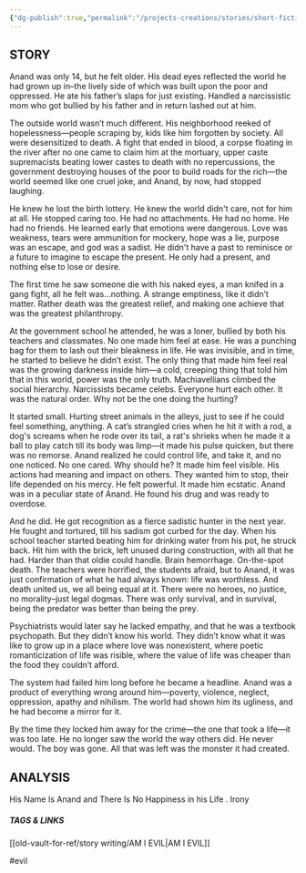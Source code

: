 ```yaml
---
{"dg-publish":true,"permalink":"/projects-creations/stories/short-fiction/birth-of-a-pyschopath/","created":"2025-03-01T20:42:38.200+05:30","updated":"2025-03-01T20:59:45.081+05:30"}
---
```


## STORY

Anand was only 14, but he felt older. His dead eyes reflected the world he had grown up in–the lively side of which was built upon the poor and oppressed. 
He ate his father’s slaps for just existing. Handled a narcissistic mom who got bullied by his father and in return lashed out at him. 

The outside world wasn’t much different. His neighborhood reeked of hopelessness—people scraping by, kids like him forgotten by society. All were desensitized to death. A fight that ended in blood, a corpse floating in the river after no one came to claim him at the mortuary, upper caste supremacists beating lower castes to death with no repercussions, the government destroying houses of the poor to build roads for the rich—the world seemed like one cruel joke, and Anand, by now, had stopped laughing. 

He knew he lost the birth lottery. He knew the world didn't care, not for him at all. He stopped caring too. He had no attachments. He had no home. He had no friends. He learned early that emotions were dangerous. Love was weakness, tears were ammunition for mockery, hope was a lie, purpose was an escape, and god was a sadist. He didn't have a past to reminisce or a future to imagine to escape the present. He only had a present, and nothing else to lose or desire. 

The first time he saw someone die with his naked eyes, a man knifed in a gang fight, all he felt was…nothing. A strange emptiness, like it didn’t matter. Rather death was the greatest relief, and making one achieve that was the greatest philanthropy.

At the government school he attended, he was a loner, bullied by both his teachers and classmates. No one made him feel at ease. He was a punching bag for them to lash out their bleakness in life. He was invisible, and in time, he started to believe he didn’t exist. The only thing that made him feel real was the growing darkness inside him—a cold, creeping thing that told him that in this world, power was the only truth. Machiavellians climbed the social hierarchy. Narcissists became celebs. Everyone hurt each other. It was the natural order. Why not be the one doing the hurting?

It started small. Hurting street animals in the alleys, just to see if he could feel something, anything. A cat’s strangled cries when he hit it with a rod, a dog's screams when he rode over its tail, a rat's shrieks when he made it a ball to play catch till its body was limp—it made his pulse quicken, but there was no remorse. Anand realized he could control life, and take it, and no one noticed. No one cared. Why should he?
It made him feel visible. His actions had meaning and impact on others. They wanted him to stop, their life depended on his mercy. He felt powerful. It made him ecstatic. Anand was in a peculiar state of Anand. He found his drug and was ready to overdose.

And he did.
He got recognition as a fierce sadistic hunter in the next year. He fought and tortured, till his sadism got curbed for the day. 
When his school teacher started beating him for drinking water from his pot, he struck back. Hit him with the brick, left unused during construction, with all that he had. Harder than that oldie could handle. Brain hemorrhage. On-the-spot death. The teachers were horrified, the students afraid, but to Anand, it was just confirmation of what he had always known: life was worthless. And death united us, we all being equal at it. 
There were no heroes, no justice, no morality–just legal dogmas. There was only survival, and in survival, being the predator was better than being the prey.

Psychiatrists would later say he lacked empathy, and that he was a textbook psychopath. But they didn’t know his world. They didn’t know what it was like to grow up in a place where love was nonexistent, where poetic romanticization of life was risible, where the value of life was cheaper than the food they couldn’t afford.

The system had failed him long before he became a headline. Anand was a product of everything wrong around him—poverty, violence, neglect, oppression, apathy and nihilism. The world had shown him its ugliness, and he had become a mirror for it. 

By the time they locked him away for the crime—the one that took a life—it was too late. He no longer saw the world the way others did. He never would. The boy was gone. All that was left was the monster it had created.


## ANALYSIS
His Name Is Anand and There Is No Happiness in his Life .
Irony



##### TAGS & LINKS
[[old-vault-for-ref/story writing/AM I EVIL\|AM I EVIL]]

#evil
